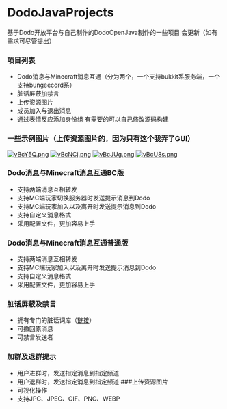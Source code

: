 # DodoJavaProjects
 基于Dodo开放平台与自己制作的DodoOpenJava制作的一些项目
 会更新（如有需求可尽管提出）
### 项目列表
* Dodo消息与Minecraft消息互通（分为两个，一个支持bukkit系服务端，一个支持bungeecord系）
* 脏话屏蔽加禁言
* 上传资源图片
* 成员加入与退出消息
* 通过表情反应添加身份组
有需要的可以自己修改源码构建
### 一些示例图片（上传资源图片的，因为只有这个我弄了GUI）
[![vBcY5Q.png](https://s1.ax1x.com/2022/08/17/vBcY5Q.png)](https://imgtu.com/i/vBcY5Q)
[![vBcNCj.png](https://s1.ax1x.com/2022/08/17/vBcNCj.png)](https://imgtu.com/i/vBcNCj)
[![vBcJUg.png](https://s1.ax1x.com/2022/08/17/vBcJUg.png)](https://imgtu.com/i/vBcJUg)
[![vBcU8s.png](https://s1.ax1x.com/2022/08/17/vBcU8s.png)](https://imgtu.com/i/vBcU8s)
### Dodo消息与Minecraft消息互通BC版
* 支持两端消息互相转发
* 支持MC端玩家切换服务器时发送提示消息到Dodo
* 支持MC端玩家加入以及离开时发送提示消息到Dodo
* 支持自定义消息格式
* 采用配置文件，更加容易上手
### Dodo消息与Minecraft消息互通普通版
* 支持两端消息互相转发
* 支持MC端玩家加入以及离开时发送提示消息到Dodo
* 支持自定义消息格式
* 采用配置文件，更加容易上手
### 脏话屏蔽及禁言
* 拥有专门的脏话词库（[链接](hhttps://mcchampions.github.io/database.json)）
* 可撤回原消息
* 可禁言发送者
### 加群及退群提示
* 用户进群时，发送指定消息到指定频道
* 用户退群时，发送指定消息到指定频道
###上传资源图片
* 可视化操作
* 支持JPG、JPEG、GIF、PNG、WEBP
